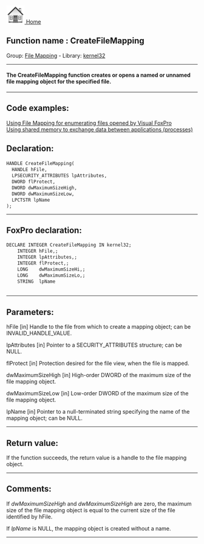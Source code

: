 [<img src="../../images/home.png"> Home ](https://github.com/VFPX/Win32API)  

## Function name : CreateFileMapping
Group: [File Mapping](../../functions_group.md#File_Mapping)  -  Library: [kernel32](../../../libraries.md#kernel32)  
***  


#### The CreateFileMapping function creates or opens a named or unnamed file mapping object for the specified file.
***  


## Code examples:
[Using File Mapping for enumerating files opened by Visual FoxPro](../../samples/sample_473.md)  
[Using shared memory to exchange data between applications (processes)](../../samples/sample_498.md)  

## Declaration:
```foxpro  
HANDLE CreateFileMapping(
  HANDLE hFile,
  LPSECURITY_ATTRIBUTES lpAttributes,
  DWORD flProtect,
  DWORD dwMaximumSizeHigh,
  DWORD dwMaximumSizeLow,
  LPCTSTR lpName
);  
```  
***  


## FoxPro declaration:
```foxpro  
DECLARE INTEGER CreateFileMapping IN kernel32;
	INTEGER hFile,;
	INTEGER lpAttributes,;
	INTEGER flProtect,;
	LONG    dwMaximumSizeHi,;
	LONG    dwMaximumSizeLo,;
	STRING  lpName
  
```  
***  


## Parameters:
hFile 
[in] Handle to the file from which to create a mapping object; can be INVALID_HANDLE_VALUE.

lpAttributes 
[in] Pointer to a SECURITY_ATTRIBUTES structure; can be NULL.

flProtect 
[in] Protection desired for the file view, when the file is mapped.

dwMaximumSizeHigh 
[in] High-order DWORD of the maximum size of the file mapping object. 

dwMaximumSizeLow 
[in] Low-order DWORD of the maximum size of the file mapping object.

lpName 
[in] Pointer to a null-terminated string specifying the name of the mapping object; can be NULL.  
***  


## Return value:
If the function succeeds, the return value is a handle to the file mapping object.  
***  


## Comments:
If <Em>dwMaximumSizeHigh</Em> and <Em>dwMaximumSizeHigh</Em> are zero, the maximum size of the file mapping object is equal to the current size of the file identified by hFile.   
  
If <Em>lpName</Em> is NULL, the mapping object is created without a name.  
  
***  


